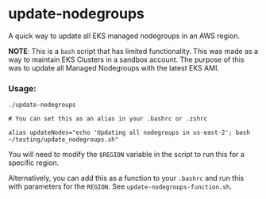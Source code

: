 # update-nodegroups
A quick way to update all EKS managed nodegroups in an AWS region.

**NOTE**: This is a `bash` script that has limited functionality. This was made as a way to maintain EKS Clusters in a sandbox account. The purpose of this was to update all Managed Nodegroups with the latest EKS AMI. 

### Usage:
```
./update-nodegroups

# You can set this as an alias in your .bashrc or .zshrc

alias updateNodes="echo 'Updating all nodegroups in us-east-2'; bash ~/testing/update_nodegroups.sh"
```

You will need to modify the `$REGION` variable in the script to run this for a specific region. 

Alternatively, you can add this as a function to your `.bashrc` and run this with parameters for the `REGION`. See `update-nodegroups-function.sh`.
